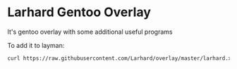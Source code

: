 # Larhard Gentoo Overlay

It's gentoo overlay with some additional useful programs

To add it to layman:

````bash
curl https://raw.githubusercontent.com/Larhard/overlay/master/larhard.xml > /etc/layman/overlays/larhard.xml
````
